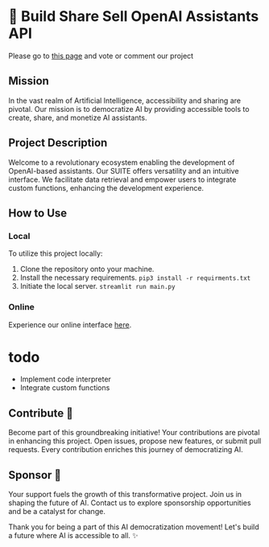 # 🚀 Build Share Sell OpenAI Assistants API






Please go to [this page](https://discuss.streamlit.io/t/build-share-sell-openai-assistants-api-for-free/57718) and vote or comment our project 

## Mission
In the vast realm of Artificial Intelligence, accessibility and sharing are pivotal. Our mission is to democratize AI by providing accessible tools to create, share, and monetize AI assistants.

## Project Description
Welcome to a revolutionary ecosystem enabling the development of OpenAI-based assistants. Our SUITE offers versatility and an intuitive interface. We facilitate data retrieval and empower users to integrate custom functions, enhancing the development experience.

## How to Use
### Local
To utilize this project locally:
1. Clone the repository onto your machine.
2. Install the necessary requirements. `pip3 install -r requirments.txt`
3. Initiate the local server. `streamlit run main.py`


### Online
Experience our online interface [here](https://build-share-sell-openai-assistants-api-free.streamlit.app/). 

# todo 
- Implement code interpreter
- Integrate custom functions

## Contribute 🌟
Become part of this groundbreaking initiative! Your contributions are pivotal in enhancing this project. Open issues, propose new features, or submit pull requests. Every contribution enriches this journey of democratizing AI.

## Sponsor 🤝
Your support fuels the growth of this transformative project. Join us in shaping the future of AI. Contact us to explore sponsorship opportunities and be a catalyst for change.

Thank you for being a part of this AI democratization movement! Let's build a future where AI is accessible to all. ✨
